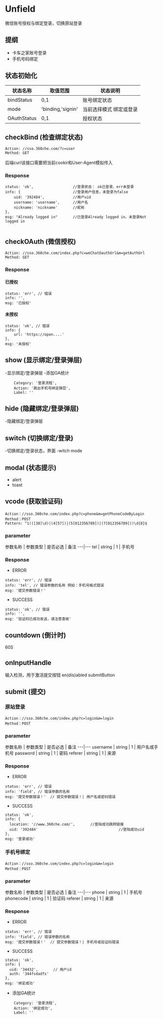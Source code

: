 # Unfield
微信账号授权与绑定登录，切换原站登录
## 提纲
- 卡车之家账号登录
- 手机号码绑定

## 状态初始化 

状态名称 | 取值范围 | 状态说明
---|---|---
bindStatus | 0,1 | 账号绑定状态
mode | 'binding,'signin' | 当前选择模式 绑定或登录
OAuthStatus | 0,1 | 授权状态

## checkBind (检查绑定状态)
```
Action: //sso.360che.com/?c=user
Method: GET
```
后端curl该接口需要把当前cookir和User-Agent模拟传入

### Response
```
status: 'ok',                  //登录状态： ok已登录、err未登录
info: {                        //登录用户信息，未登录为false
    uid: '392484',             //用户uid
    username: 'username',      //用户名
    nickname: 'nickname'       //昵称
},
msg: "Already logged in"       //已登录Already logged in、未登录Not logged in
	
```

## checkOAuth (微信授权)
```
Action: //sso.360che.com/index.php?c=weChatOauthUrl&m=getAuthUrl
Method: GET
```

### Response

#### 已授权
```
status: 'err', // 错误
info: '', 
msg: '已授权'
```
#### 未授权
```
status: 'ok', // 错误
info: {
	url: 'https://open....'
},
msg: '未授权'
```


## show (显示绑定/登录弹层)
-显示绑定/登录弹层
-添加GA统计
```
	Category: '登录流程',
	Action: '跳出手机号绑定弹层',
	Label: ''

```


## hide (隐藏绑定/登录弹层)
-隐藏绑定/登录弹层

## switch (切换绑定/登录)
-切换绑定/登录状态，界面
-witch mode

## modal (状态提示)
- alert
- toast

## vcode (获取验证码)
```
Action：//sso.360che.com/index.php?c=phone&m=getPhoneCodeByLogin
Method：POST
Pattern: ^1(([38]\d)|(4[57])|(5[012356789])|(7[012356789]))\d{8}$
```

### parameter
参数名称 | 参数类型 | 是否必选 | 备注
---|---
tel | string | 1 | 手机号

### Response
- ERROR
```
status: 'err', // 错误
info: 'tel', // 错误参数的名称 例如：手机号格式错误
msg: '提交参数错误！'
```
- SUCCESS
```
status: 'ok', // 错误
info: '',
msg: '验证码已成功发送，请注意查收'
```
	

## countdown (倒计时)
60S

## onInputHandle
输入检测，用于激活提交按钮 
en(dis)abled submitButton


## submit (提交)
### 原站登录

```
Action：//sso.360che.com/index.php?c=login&m=login
Method：POST
```

### parameter
参数名称 | 参数类型 | 是否必选 | 备注
---|---
username | string | 1 | 用户名或手机号
password | string | 1 | 密码
referer | string | 1 | 来源

### Response
- ERROR
```
status: 'err', // 错误
info: 'field', // 错误参数的名称
msg: '提交参数错误！'	// 提交参数错误！| 用户名或密码错误 
```
- SUCCESS
```
status: 'ok',
info: {
  location: '//www.360che.com/',       //登陆成功跳转链接
  uid: '392484'         							//登陆成功uid
},
msg: '登录成功'
```


### 手机号绑定
```
Action：//sso.360che.com/index.php?c=login&m=login
Method：POST
```
### parameter
参数名称 | 参数类型 | 是否必选 | 备注
---|---
phone | string | 1 | 手机号
phonecode | string | 1 | 验证码
referer | string | 1 | 来源

### Response
- ERROR
```
status: 'err', // 错误
info: 'field', // 错误参数的名称
msg: '提交参数错误！'	// 提交参数错误！| 手机号或验证码错误 
```
- SUCCESS
```
status: 'ok',
info: {
  uid: '34432',       // 用户id
  auth: '344fsdadfs'    
},
msg: '绑定成功'
```
- 添加GA统计
```
	Category: '登录流程',
	Action: '绑定成功',
	Label: ''

```
	
